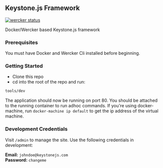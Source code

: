 ## Keystone.js Framework

[![wercker status](https://app.wercker.com/status/0c561dfe9bee08d97f6185dd8b9a9e8d/s "wercker status")](https://app.wercker.com/project/bykey/0c561dfe9bee08d97f6185dd8b9a9e8d)

Docker/Wercker based Keystone.js framework

### Prerequisites

You must have Docker and Wercker Cli installed before beginning.

### Getting Started

* Clone this repo
* cd into the root of the repo and run:

```bash
tools/dev
```

The application should now be running on port 80. You should be attached to the running container to run adhoc commands. If you're using docker-machine, run `docker-machine ip default` to get the ip address of the virtual machine.

### Development Credentials

Visit `/admin` to manage the site. Use the following credentials in development:

**Email:** `johndoe@keystonejs.com`  
**Password:** `changeme`
